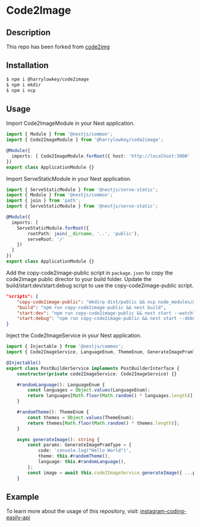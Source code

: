 # Code2Image

## Description

This repo has been forked from [code2img](https://github.com/cyberpirate92/code2img)

## Installation

```bash
$ npm i @harrylowkey/code2image
$ npm i mkdir
$ npm i ncp
```

## Usage

Import Code2ImageModule in your Nest application.

```typescript
import { Module } from '@nestjs/common';
import { Code2ImageModule } from '@harrylowkey/code2image';

@Module({
  imports: [ Code2ImageModule.forRoot({ host: 'http://localhost:3000' || 'your backend url' }) ]
})
export class ApplicationModule {}
```

Import ServeStaticModule in your Nest application.

```typescript
import { ServeStaticModule } from '@nestjs/serve-static';
import { Module } from '@nestjs/common';
import { join } from 'path';
import { ServeStaticModule } from '@nestjs/serve-static';

@Module({
  imports: [
    ServeStaticModule.forRoot({
        rootPath: join(__dirname, '..', 'public'),
        serveRoot: '/'
    })
  ]
})
export class ApplicationModule {}

```

Add the copy-code2image-public script in `package.json` to copy the code2image public director to your build folder.
Update the build/start:dev/start:debug script to use the copy-code2image-public script.

```json
"scripts": {
    "copy-code2image-public": "mkdirp dist/public && ncp node_modules/@harrylowkey/code2image/public dist/public",
    "build": "npm run copy-code2image-public && nest build",
    "start:dev": "npm run copy-code2image-public && nest start --watch",
    "start:debug": "npm run copy-code2image-public && nest start --debug --watch",
}
```

Inject the Code2ImageService in your Nest application.

```typescript
import { Injectable } from '@nestjs/common';
import { Code2ImageService, LanguageEnum, ThemeEnum, GenerateImagePramType } from '@harrylowkey/code2image';

@Injectable()
export class PostBuilderService implements PostBuilderInterface {
    constructor(private code2ImageService: Code2ImageService) {}

    #randomLanguage(): LanguageEnum {
        const languages = Object.values(LanguageEnum);
        return languages[Math.floor(Math.random() * languages.length)];
    }

    #randomTheme(): ThemeEnum {
        const themes = Object.values(ThemeEnum);
        return themes[Math.floor(Math.random() * themes.length)];
    }

    async generateImage(): string {
        const params: GenerateImagePramType = {
            code: 'console.log("Hello World")',
            theme: this.#randomTheme(),
            language: this.#randomLanguage(),
        };
        const image = await this.code2ImageService.generateImage({ ...params, code })
    }
```

## Example
To learn more about the usage of this repository, visit: [instagram-coding-easily-api](https://github.com/harrylowkey/instagram-coding-easily-api)
